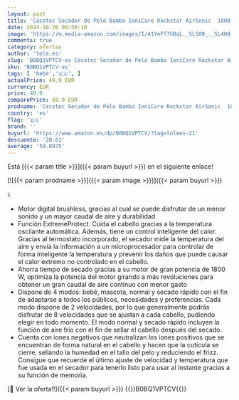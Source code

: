 ```yaml
---
layout: post
title: 'Cecotec Secador de Pelo Bamba IoniCare Rockstar AirSonic  1800 W  Gran caudal de aire  Función ExtremeProtect  Memoriza los ajustes  4 modos: Bebé  mascota  normal y secado rápido  Generador de Iones'
date: 2024-10-26 08:50:10
image: 'https://m.media-amazon.com/images/I/41YeFf7hBqL._SL500_._SL400_.jpg'
comments: true
category: ofertas
author: 'tole.es'
slug: 'B0BQ1VPTCV-es Cecotec Secador de Pelo Bamba IoniCare Rockstar AirSonic...'
sku: 'B0BQ1VPTCV-es'
tags: [ 'bebé','🇪🇸', ]
actualPrice: 49.9 EUR
currency: EUR
price: 49.9
comparePrice: 69.9 EUR
prodname: 'Cecotec Secador de Pelo Bamba IoniCare Rockstar AirSonic  1800 W  Gran caudal de aire  Función ExtremeProtect  Memoriza los ajustes  4 modos: Bebé  mascota  normal y secado rápido  Generador de Iones'
country: 'es'
flag: '🇪🇸'
brand: ''
buyurl: 'https://www.amazon.es/dp/B0BQ1VPTCV/?tag=tolees-21'
descuento: '28.61'
average: '59.8975'
---
```


Está [{{< param title >}}]({{< param buyurl >}}) en el siguiente enlace!

[![{{< param prodname >}}]({{< param image >}})]({{< param buyurl >}})

ℹ️:

- Motor digital brushless, gracias al cual se puede disfrutar de un menor sonido y un mayor caudal de aire y durabilidad
- Función ExtremeProtect. Cuida el cabello gracias a la temperatura oscilante automática. Además, tiene un control inteligente del calor. Gracias al termostato incorporado, el secador mide la temperatura del aire y envía la información a un microprocesador para controlar de forma inteligente la temperatura y prevenir los daños que puede causar el calor extremo no controlado en el cabello.
- Ahorra tiempo de secado gracias a su motor de gran potencia de 1800 W, optimiza la potencia del motor girando a más revoluciones para obtener un gran caudal de aire continuo con menor gasto
- Dispone de 4 modos: bebé, mascota, normal y secado rápido con el fin de adaptarse a todos los públicos, necesidades y preferencias. Cada modo dispone de 2 velocidades, por lo que generalmente podrás disfrutar de 8 velocidades que se ajustan a cada cabello, pudiendo elegir en todo momento. El modo normal y secado rápido incluyen la función de aire frío con el fin de sellar el cabello después del secado.
- Cuenta con iones negativos que neutralizan los iones positivos que se encuentran de forma natural en el cabello y hacen que la cutícula se cierre, sellando la humedad en el tallo del pelo y reduciendo el frizz. Consigue que recuerde el último ajuste de velocidad y temperatura que fue usada en el secador para tenerlo listo para usar al instante gracias a su función de memoria.

[🛒 Ver la oferta!!]({{< param buyurl >}})
{{<world>}}B0BQ1VPTCV{{</world>}}
